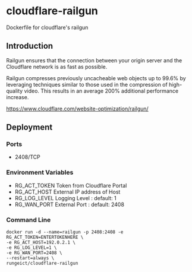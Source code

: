 # cloudflare-railgun
Dockerfile for cloudflare's railgun

## Introduction
Railgun ensures that the connection between your origin server and the Cloudflare network is as fast as possible.

Railgun compresses previously uncacheable web objects up to 99.6% by leveraging techniques similar to those used in the compression of high-quality video. This results in an average 200% additional performance increase.

https://www.cloudflare.com/website-optimization/railgun/

## Deployment

### Ports
 - 2408/TCP

### Environment Variables
 - RG_ACT_TOKEN   Token from Cloudflare Portal
 - RG_ACT_HOST    External IP address of Host
 - RG_LOG_LEVEL   Logging Level : default: 1
 - RG_WAN_PORT    External Port : default: 2408
 
 ### Command Line
 ``` 
 docker run -d --name=railgun -p 2408:2408 -e RG_ACT_TOKEN=ENTERTOKENHERE \
 -e RG_ACT_HOST=192.0.2.1 \
 -e RG_LOG_LEVEL=1 \
 -e RG_WAN_PORT=2408 \
 --restart=always \
 rungeict/cloudflare-railgun
 ```
